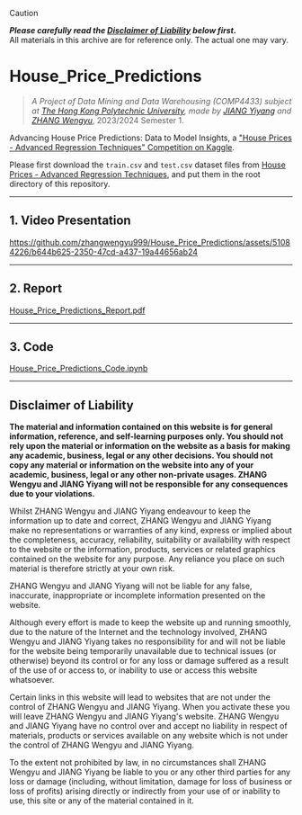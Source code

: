> [!CAUTION]
> ***Please carefully read the [Disclaimer of Liability](#disclaimer-of-liability) below first.***  
> All materials in this archive are for reference only. The actual one may vary. 

# House_Price_Predictions

> *A Project of Data Mining and Data Warehousing (COMP4433) subject at [The Hong Kong Polytechnic University](https://www.polyu.edu.hk/), made by [JIANG Yiyang](https://github.com/fletcherjiang) and [ZHANG Wengyu](https://github.com/zhangwengyu999)*, 2023/2024 Semester 1.


Advancing House Price Predictions: Data to Model Insights, a ["House Prices - Advanced Regression Techniques" Competition on Kaggle](https://www.kaggle.com/c/house-prices-advanced-regression-techniques/).

Please first download the `train.csv` and `test.csv` dataset files from [House Prices - Advanced Regression Techniques](https://www.kaggle.com/c/house-prices-advanced-regression-techniques/data), and put them in the root directory of this repository.

---

## 1. Video Presentation



https://github.com/zhangwengyu999/House_Price_Predictions/assets/51084226/b644b625-2350-47cd-a437-19a44656ab24




---

## 2. Report

[House_Price_Predictions_Report.pdf](./House_Price_Predictions_Report.pdf)

---

## 3. Code

[House_Price_Predictions_Code.ipynb](./House_Price_Predictions_Code.ipynb)

---

## Disclaimer of Liability

**The material and information contained on this website is for general information, reference, and self-learning purposes only. You should not rely upon the material or information on the website as a basis for making any academic, business, legal or any other decisions. You should not copy any material or information on the website into any of your academic, business, legal or any other non-private usages. ZHANG Wengyu and JIANG Yiyang will not be responsible for any consequences due to your violations.**


Whilst ZHANG Wengyu and JIANG Yiyang endeavour to keep the information up to date and correct, ZHANG Wengyu and JIANG Yiyang make no representations or warranties of any kind, express or implied about the completeness, accuracy, reliability, suitability or availability with respect to the website or the information, products, services or related graphics contained on the website for any purpose. Any reliance you place on such material is therefore strictly at your own risk.


ZHANG Wengyu and JIANG Yiyang will not be liable for any false, inaccurate, inappropriate or incomplete information presented on the website.


Although every effort is made to keep the website up and running smoothly, due to the nature of the Internet and the technology involved, ZHANG Wengyu and JIANG Yiyang takes no responsibility for and will not be liable for the website being temporarily unavailable due to technical issues (or otherwise) beyond its control or for any loss or damage suffered as a result of the use of or access to, or inability to use or access this website whatsoever.


Certain links in this website will lead to websites that are not under the control of ZHANG Wengyu and JIANG Yiyang. When you activate these you will leave ZHANG Wengyu and JIANG Yiyang's  website. ZHANG Wengyu and JIANG Yiyang have no control over and accept no liability in respect of materials, products or services available on any website which is not under the control of ZHANG Wengyu and JIANG Yiyang.


To the extent not prohibited by law, in no circumstances shall ZHANG Wengyu and JIANG Yiyang be liable to you or any other third parties for any loss or damage (including, without limitation, damage for loss of business or loss of profits) arising directly or indirectly from your use of or inability to use, this site or any of the material contained in it.
